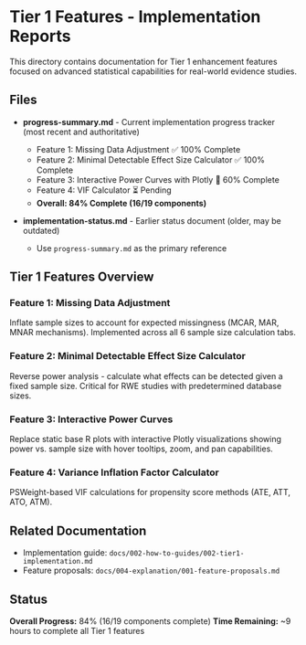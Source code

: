 # Tier 1 Features - Implementation Reports

This directory contains documentation for Tier 1 enhancement features focused on advanced statistical capabilities for real-world evidence studies.

## Files

- **progress-summary.md** - Current implementation progress tracker (most recent and authoritative)
  - Feature 1: Missing Data Adjustment ✅ 100% Complete
  - Feature 2: Minimal Detectable Effect Size Calculator ✅ 100% Complete
  - Feature 3: Interactive Power Curves with Plotly 🔄 60% Complete
  - Feature 4: VIF Calculator ⏳ Pending
  - **Overall: 84% Complete (16/19 components)**

- **implementation-status.md** - Earlier status document (older, may be outdated)
  - Use `progress-summary.md` as the primary reference

## Tier 1 Features Overview

### Feature 1: Missing Data Adjustment
Inflate sample sizes to account for expected missingness (MCAR, MAR, MNAR mechanisms). Implemented across all 6 sample size calculation tabs.

### Feature 2: Minimal Detectable Effect Size Calculator
Reverse power analysis - calculate what effects can be detected given a fixed sample size. Critical for RWE studies with predetermined database sizes.

### Feature 3: Interactive Power Curves
Replace static base R plots with interactive Plotly visualizations showing power vs. sample size with hover tooltips, zoom, and pan capabilities.

### Feature 4: Variance Inflation Factor Calculator
PSWeight-based VIF calculations for propensity score methods (ATE, ATT, ATO, ATM).

## Related Documentation

- Implementation guide: `docs/002-how-to-guides/002-tier1-implementation.md`
- Feature proposals: `docs/004-explanation/001-feature-proposals.md`

## Status

**Overall Progress:** 84% (16/19 components complete)
**Time Remaining:** ~9 hours to complete all Tier 1 features
